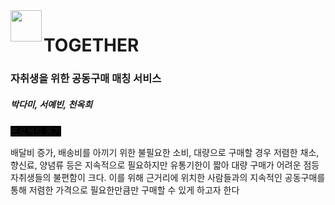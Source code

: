 <img src="https://user-images.githubusercontent.com/100889562/199173950-d9f74d59-e591-401b-8000-8f7b8e934548.png" width="50px" align ="left">

# TOGETHER
### 자취생을 위한 공동구매 매칭 서비스
<h5> 박다미, 서예빈, 천옥희</h5>

<span style="background-color:#000000">프로젝트 동기</span>

배달비 증가, 배송비를 아끼기 위한 불필요한 소비, 대량으로 구매할 경우 저렴한 채소, 향신료, 양념류 등은 지속적으로 필요하지만 유통기한이 짧아 대량 구매가 어려운 점등 자취생들의 불편함이
크다. 이를 위해 근거리에 위치한 사람들과의 지속적인 공동구매를 통해 저렴한 가격으로 필요한만큼만 구매할 수 있게 하고자 한다
